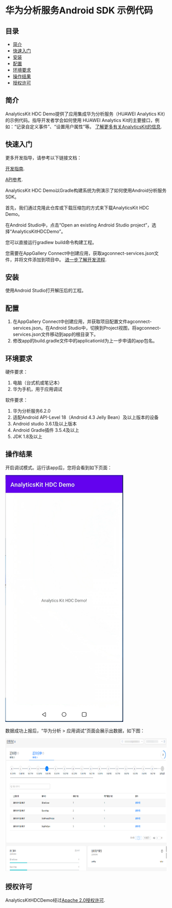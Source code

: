 # 华为分析服务Android SDK 示例代码


## 目录

* [简介](#简介)
* [快速入门](#快速入门)
* [安装](#安装)
* [配置](#配置)
* [环境要求](#环境要求)
* [操作结果](#操作结果)
* [授权许可](#授权许可)


## 简介
AnalyticsKit HDC Demo提供了应用集成华为分析服务（HUAWEI Analytics Kit）的示例代码。指导开发者学会如何使用 HUAWEI Analytics Kit的主要接口，例如：“记录自定义事件”、“设置用户属性”等。
[了解更多有关AnalyticsKit的信息](https://developer.huawei.com/consumer/cn/doc/development/HMSCore-Guides/introduction-0000001050745149).

## 快速入门

更多开发指导，请参考以下链接文档：

[开发指南](https://developer.huawei.com/consumer/cn/doc/development/HMSCore-Guides/android-dev-process-0000001050163813).

[API参考](https://developer.huawei.com/consumer/cn/doc/development/HMSCore-References/android-api-analytics-overview-0000001051067140).

AnalyticsKit HDC Demo以Gradle构建系统为例演示了如何使用Android分析服务SDK。

首先，我们通过克隆此仓库或下载压缩包的方式来下载AnalyticsKit HDC Demo。

在Android Studio中，点击“Open an existing Android Studio project”，选择“AnalyticsKitHDCDemo”。

您可以直接运行gradlew build命令构建工程。

您需要在AppGallery Connect中创建应用，获取agconnect-services.json文件，并将文件添加到项目中。 [进一步了解开发流程](https://developer.huawei.com/consumer/cn/doc/development/HMSCore-Guides/android-dev-process-0000001050163813).


## 安装
使用Android Studio打开解压后的工程。

## 配置
1. 在AppGallery Connect中创建应用，并获取项目配置文件agconnect-services.json。在Android Studio中，切换到Project视图，将agconnect-services.json文件移动到app的根目录下。 
2. 修改app的build.gradle文件中的applicationId为上一步申请的app包名。

## 环境要求
硬件要求：
1. 电脑（台式机或笔记本）
2. 华为手机，用于应用调试
  
软件要求：
1. 华为分析服务6.2.0
2. 适配Android API-Level 18（Android 4.3 Jelly Bean）及以上版本的设备
3. Android studio 3.6.1及以上版本 
4. Android Gradle插件 3.5.4及以上
5. JDK 1.8及以上

## 操作结果
开启调试模式。运行该app后，您将会看到如下页面：

<img src="images/screen_0.PNG" height="770" width="368" style="max-width:100%;">

数据成功上报后，“华为分析 > 应用调试”页面会展示出数据，如下图：

<img src="images/screen_1.png" height="415" width="827" style="max-width:100%;">

## 授权许可
AnalyticsKitHDCDemo经过[Apache 2.0授权许可](http://www.apache.org/licenses/LICENSE-2.0).

